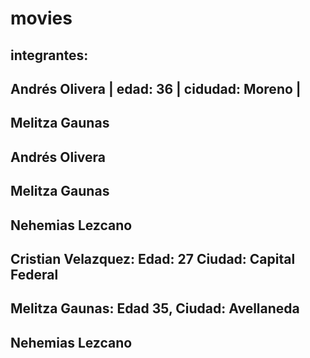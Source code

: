 # movies
## integrantes:
## Andrés Olivera | edad: 36 | cidudad: Moreno |
## Melitza Gaunas
## Andrés Olivera
## Melitza Gaunas
## Nehemias Lezcano
## Cristian Velazquez: Edad: 27 Ciudad: Capital Federal
## Melitza Gaunas: Edad 35, Ciudad: Avellaneda
## Nehemias Lezcano
